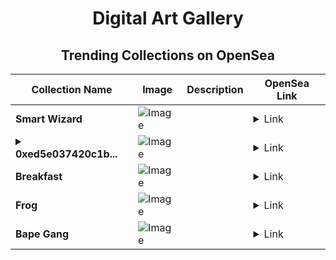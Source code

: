 <div align="center">

# Digital Art Gallery

## Trending Collections on OpenSea

| Collection Name                       | Image                                                                                     | Description                       | OpenSea Link                                                                                          |
|---------------------------------------|-------------------------------------------------------------------------------------------|-----------------------------------|--------------------------------------------------------------------------------------------------------|
| **Smart Wizard** | ![Image](https://i.seadn.io/s/raw/files/4d10c82610279df390af67954d2f4c4a.webp?w=500&auto=format?w=200&auto=format) |  | <details><summary>Link</summary>[Smart Wizard](https://opensea.io/collection/smart-wizard)</details> |
| **<details><summary>0xed5e037420c1b...</summary>0xed5e037420c1b8fe1de0413ba655e621db1e8229</details>** | ![Image](https://i.seadn.io/s/raw/files/7c803e999cc6e6597f109bdd189847fc.jpg?w=500&auto=format?w=200&auto=format) |  | <details><summary>Link</summary>[0xed5e037420c1b8fe1de0413ba655e621db1e8229](https://opensea.io/collection/0xed5e037420c1b8fe1de0413ba655e621db1e8229)</details> |
| **Breakfast** | ![Image](https://i.seadn.io/s/raw/files/d87df17c3b9d223c07a13dbdbc08db3d.jpg?w=500&auto=format?w=200&auto=format) |  | <details><summary>Link</summary>[Breakfast](https://opensea.io/collection/breakfast-66)</details> |
| **Frog** | ![Image](https://i.seadn.io/s/raw/files/cc44907b2430657acc754b8c3b4365e4.png?w=500&auto=format?w=200&auto=format) |  | <details><summary>Link</summary>[Frog](https://opensea.io/collection/frog-400)</details> |
| **Bape Gang** | ![Image](https://i.seadn.io/s/raw/files/143d52f93e5d50c044f8e62e955d9aa9.png?w=500&auto=format?w=200&auto=format) |  | <details><summary>Link</summary>[Bape Gang](https://opensea.io/collection/bape-gang-7)</details> |

</div>